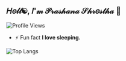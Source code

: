 ## 𝐻𝑒𝓁𝓁☯, 𝐼'𝓂 𝒫𝓇𝒶𝓈𝒽𝒶𝓃𝒶 𝒮𝒽𝓇𝑒𝓈𝓉𝒽𝒶 👋

<!--
**prashana-sht/prashana-sht** is a ✨ _special_ ✨ repository because its `README.md` (this file) appears on your GitHub profile.

Here are some ideas to get you started:

- 🔭 I’m currently working on ...
- 🌱 I’m currently learning ...
- 👯 I’m looking to collaborate on ...
- 🤔 I’m looking for help with ...
- 💬 Ask me about ...
- 📫 How to reach me: ...
- 😄 Pronouns: ...
- ⚡ Fun fact: ...
-->

![Profile Views](https://komarev.com/ghpvc/?username=prashana-sht)

- ⚡ Fun fact **I love sleeping.**

![Top Langs](https://github-readme-stats.vercel.app/api/top-langs/?username=prashana-sht&hide_progress=true)
